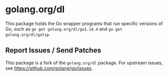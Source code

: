 # golang.org/dl

This package holds the Go wrapper programs that run specific versions of
Go, such as `go get golang.org/dl/go1.14.4` and
`go get golang.org/dl/gotip`.

## Report Issues / Send Patches

This package is a fork of the `golang.org/dl` package. For upstream
issues, see https://github.com/golang/go/issues.
